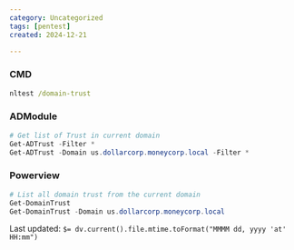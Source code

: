 ```yaml
---
category: Uncategorized
tags: [pentest]
created: 2024-12-21

---
```

### CMD
```cmd
nltest /domain-trust
```
### ADModule
```powershell
# Get list of Trust in current domain
Get-ADTrust -Filter *
Get-ADTrust -Domain us.dollarcorp.moneycorp.local -Filter *
```
### Powerview
```powershell
# List all domain trust from the current domain
Get-DomainTrust
Get-DomainTrust -Domain us.dollarcorp.moneycorp.local
```


Last updated: `$= dv.current().file.mtime.toFormat("MMMM dd, yyyy 'at' HH:mm")`
